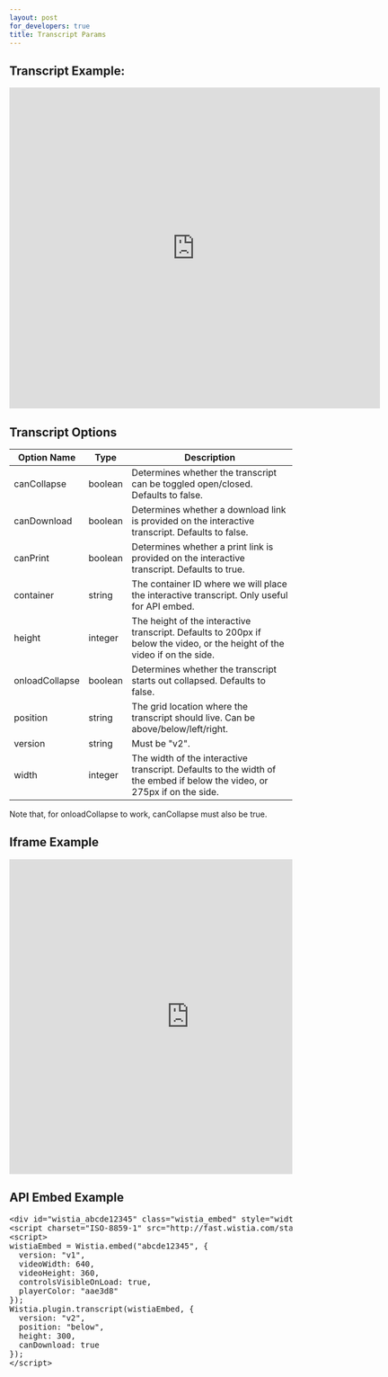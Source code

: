 ```yaml
---
layout: post
for_developers: true
title: Transcript Params
---
```


## Transcript Example:

<div class="video_embed">
  <iframe src="http://fast.wistia.com/embed/iframe/e9daad32af?controlsVisibleOnLoad=true&playerColor=aae3d8&version=v1&videoHeight=371&videoWidth=660&plugin%5Btranscript%5D%5Bversion%5D=v2" allowtransparency="true" frameborder="0" scrolling="no" class="wistia_embed" name="wistia_embed" width="660" height="571"></iframe>
</div>

## Transcript Options

 Option Name    | Type    | Description                                                                                                                 
 -----------    | ----    | ----------------------------------------------------------------------------------------------------------------------------
 canCollapse    | boolean | Determines whether the transcript can be toggled open/closed. Defaults to false.                                             
 canDownload    | boolean | Determines whether a download link is provided on the interactive transcript. Defaults to false.                             
 canPrint       | boolean | Determines whether a print link is provided on the interactive transcript. Defaults to true.                                 
 container      | string  | The container ID where we will place the interactive transcript. Only useful for API embed.                                  
 height         | integer | The height of the interactive transcript. Defaults to 200px if below the video, or the height of the video if on the side.   
 onloadCollapse | boolean | Determines whether the transcript starts out collapsed. Defaults to false.                                                   
 position       | string  | The grid location where the transcript should live. Can be above/below/left/right.                                           
 version        | string  | Must be "v2".                                                                                                                
 width          | integer | The width of the interactive transcript. Defaults to the width of the embed if below the video, or 275px if on the side.     

Note that, for <span class="code">onloadCollapse</span> to work, <span class="code">canCollapse</span> must also be true.

## Iframe Example

<div class="code"><pre><iframe src="http://fast.wistia.com/embed/iframe/abcde12345?videoWidth=640&videoHeight=360&plugin[transcript][version]=v2&plugin[transcript][position]=below&plugin[transcript][height]=300&plugin[transcript][canDownload]=true" allowtransparency="true" frameborder="0" scrolling="no" class="wistia_embed" name="wistia_embed" width="640" height="560"></iframe></pre></div>

## API Embed Example

<div class="code"><pre>
&lt;div id="wistia_abcde12345" class="wistia_embed" style="width:640px;height:360px;" data-video-width="640" data-video-height="360"&gt;&nbsp;&lt;/div&gt;
&lt;script charset="ISO-8859-1" src="http://fast.wistia.com/static/concat/E-v1.js"&gt;&lt;/script&gt;
&lt;script&gt;
wistiaEmbed = Wistia.embed("abcde12345", {
  version: "v1",
  videoWidth: 640,
  videoHeight: 360,
  controlsVisibleOnLoad: true,
  playerColor: "aae3d8"
});
Wistia.plugin.transcript(wistiaEmbed, {
  version: "v2",
  position: "below",
  height: 300,
  canDownload: true
});
&lt;/script>
</pre></div>
